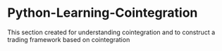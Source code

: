# Python-Learning-Cointegration

This section created for understanding cointegration and to construct a trading framework based on cointegration
